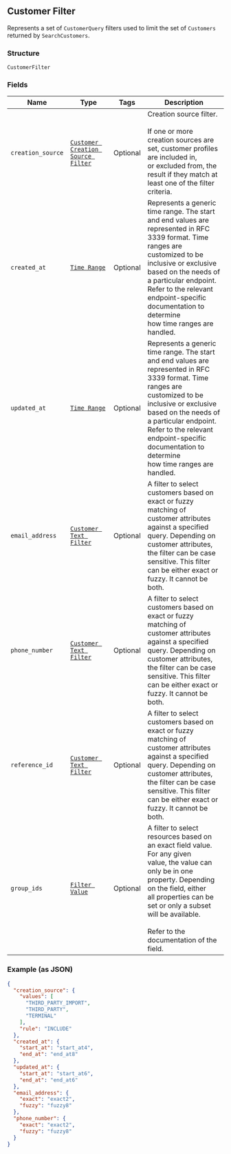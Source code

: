 ## Customer Filter

Represents a set of `CustomerQuery` filters used to limit the set of
`Customers` returned by `SearchCustomers`.

### Structure

`CustomerFilter`

### Fields

| Name | Type | Tags | Description |
|  --- | --- | --- | --- |
| `creation_source` | [`Customer Creation Source Filter`](/doc/models/customer-creation-source-filter.md) | Optional | Creation source filter.<br><br>If one or more creation sources are set, customer profiles are included in,<br>or excluded from, the result if they match at least one of the filter<br>criteria. |
| `created_at` | [`Time Range`](/doc/models/time-range.md) | Optional | Represents a generic time range. The start and end values are<br>represented in RFC 3339 format. Time ranges are customized to be<br>inclusive or exclusive based on the needs of a particular endpoint.<br>Refer to the relevant endpoint-specific documentation to determine<br>how time ranges are handled. |
| `updated_at` | [`Time Range`](/doc/models/time-range.md) | Optional | Represents a generic time range. The start and end values are<br>represented in RFC 3339 format. Time ranges are customized to be<br>inclusive or exclusive based on the needs of a particular endpoint.<br>Refer to the relevant endpoint-specific documentation to determine<br>how time ranges are handled. |
| `email_address` | [`Customer Text Filter`](/doc/models/customer-text-filter.md) | Optional | A filter to select customers based on exact or fuzzy matching of<br>customer attributes against a specified query. Depending on customer attributes, <br>the filter can be case sensitive. This filter can be either exact or fuzzy. It cannot be both. |
| `phone_number` | [`Customer Text Filter`](/doc/models/customer-text-filter.md) | Optional | A filter to select customers based on exact or fuzzy matching of<br>customer attributes against a specified query. Depending on customer attributes, <br>the filter can be case sensitive. This filter can be either exact or fuzzy. It cannot be both. |
| `reference_id` | [`Customer Text Filter`](/doc/models/customer-text-filter.md) | Optional | A filter to select customers based on exact or fuzzy matching of<br>customer attributes against a specified query. Depending on customer attributes, <br>the filter can be case sensitive. This filter can be either exact or fuzzy. It cannot be both. |
| `group_ids` | [`Filter Value`](/doc/models/filter-value.md) | Optional | A filter to select resources based on an exact field value. For any given<br>value, the value can only be in one property. Depending on the field, either<br>all properties can be set or only a subset will be available.<br><br>Refer to the documentation of the field. |

### Example (as JSON)

```json
{
  "creation_source": {
    "values": [
      "THIRD_PARTY_IMPORT",
      "THIRD_PARTY",
      "TERMINAL"
    ],
    "rule": "INCLUDE"
  },
  "created_at": {
    "start_at": "start_at4",
    "end_at": "end_at8"
  },
  "updated_at": {
    "start_at": "start_at6",
    "end_at": "end_at6"
  },
  "email_address": {
    "exact": "exact2",
    "fuzzy": "fuzzy8"
  },
  "phone_number": {
    "exact": "exact2",
    "fuzzy": "fuzzy8"
  }
}
```

